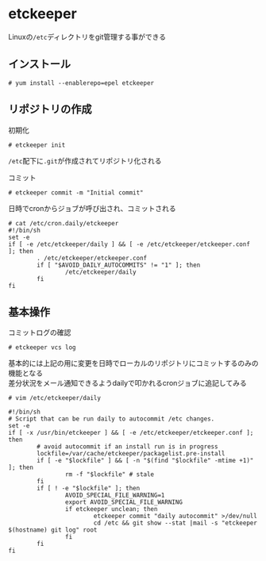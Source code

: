 # etckeeper
Linuxの`/etc`ディレクトリをgit管理する事ができる  

## インストール

```
# yum install --enablerepo=epel etckeeper
```

## リポジトリの作成  
初期化  

```
# etckeeper init
```

`/etc`配下に`.git`が作成されてリポジトリ化される  

コミット  

```
# etckeeper commit -m "Initial commit"
```

日時でcronからジョブが呼び出され、コミットされる  

```
# cat /etc/cron.daily/etckeeper
#!/bin/sh
set -e
if [ -e /etc/etckeeper/daily ] && [ -e /etc/etckeeper/etckeeper.conf ]; then
        . /etc/etckeeper/etckeeper.conf
        if [ "$AVOID_DAILY_AUTOCOMMITS" != "1" ]; then
                /etc/etckeeper/daily
        fi
fi
```

## 基本操作  
コミットログの確認  

```
# etckeeper vcs log
```

基本的には上記の用に変更を日時でローカルのリポジトリにコミットするのみの機能となる  
差分状況をメール通知できるようdailyで叩かれるcronジョブに追記してみる  

```
# vim /etc/etckeeper/daily

#!/bin/sh
# Script that can be run daily to autocommit /etc changes.
set -e
if [ -x /usr/bin/etckeeper ] && [ -e /etc/etckeeper/etckeeper.conf ]; then
        # avoid autocommit if an install run is in progress
        lockfile=/var/cache/etckeeper/packagelist.pre-install
        if [ -e "$lockfile" ] && [ -n "$(find "$lockfile" -mtime +1)" ]; then
                rm -f "$lockfile" # stale
        fi
        if [ ! -e "$lockfile" ]; then
                AVOID_SPECIAL_FILE_WARNING=1
                export AVOID_SPECIAL_FILE_WARNING
                if etckeeper unclean; then
                        etckeeper commit "daily autocommit" >/dev/null
                        cd /etc && git show --stat |mail -s "etckeeper $(hostname) git log" root
                fi
        fi
fi
```
